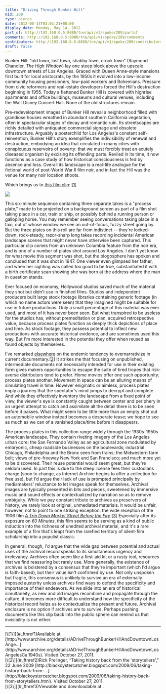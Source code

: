 ```yaml
---
title: "Driving Through Bunker Hill"
nid: 209
type: pieces
date: 2012-05-14T03:03:21+00:00
display_date: Monday, May 14, 2012
part_of: http://192.168.0.5:8080/tne/api/v1/spoke/209/partof
comments: http://192.168.0.5:8080/tne/api/v1/spoke/209/comments
contributors: http://192.168.0.5:8080/tne/api/v1/spoke/209/contributors
draft: false
---
```


 Bunker Hill: "old town, lost town, shabby town, crook town" (Raymond Chandler, *The High Window*) lay one steep block above the upscale downtown streets of Los Angeles. Graced with Queen Anne-style mansions first built for local aristocrats, by the 1950s it evolved into a low-income community housing pensioners, low-paid workers and Bohemians. Pressure from civic reformers and real-estate developers forced the Hill's destruction beginning in 1955. Today a flattened Bunker Hill is covered with highrise apartments and office buildings, museums and cultural venues, including the Walt Disney Concert Hall. None of the old structures remain.

 Pre-redevelopment images of Bunker Hill reveal a neighborhood filled with grandiose houses wreathed in abundant southern California vegetation, often in spectacular stages of decay and romantic ruin. Its streetscapes are richly detailed with antiquated commercial signage and obsolete infrastructure. Arguably a posterchild for Los Angeles's constant self-reinvention, Bunker Hill's story exemplifies the indivisibility of renewal and destruction, embodying an idea that circulated in many cities with conspicuous reservoirs of poverty: that we must forcibly treat an acutely diseased organism by excising its offending parts. Reviled in its time, it now functions as a case study of how historical consciousness is fed by absence and loss. Overall its landscape is a real-life analogue for the fictional world of post-World War II film noir, and in fact the Hill was the venue for many noir location shoots.

 Which brings us to [this film clip](http://www.archive.org/details/ADriveThroughBunkerHillAndDowntownLosAngelesCa.1940s): [\[1\]](http://mediacommons.futureofthebook.org/tne/node/14821/edit#_ftn1)

[![](/tne/sites/mediacommons.futureofthebook.org.tne/files/images/bunkerhill.preview.jpg)](http://www.archive.org/details/ADriveThroughBunkerHillAndDowntownLosAngelesCa.1940s)

 This six-minute sequence containing three separate takes is a "process plate," made to be projected on a background screen as part of a film shot taking place in a car, train or ship, or possibly behind a running person or galloping horse. You may remember seeing conversations taking place in a taxi, out of whose window we see an out-of-focus, fuzzy street going by. But the three plates on this roll are far from indistinct -- they're locked-down, rock-steady, razor-sharp long takes recording incidental American landscape scenes that might never have otherwise been captured. This particular clip comes from an unknown Columbia feature from the noir era, and is one of a number of plates shot around Los Angeles. I don't yet know for what movie this segment was shot, but the blogosphere has spoken and concluded that it was shot in 1947. One viewer even glimpsed her father, and when her sighting was called too good to be true, substantiated it with a birth certificate scan showing she was born at the address where the man in question stands.

 Ever focused on economy, Hollywood studios saved much of the material they shot but didn't use in finished films. Studios and independent producers built large stock footage libraries containing generic footage (in which no name actors were seen) that they imagined might be suitable for use in future productions. Only a small percentage of this material was ever used, and most of it has never been seen. But what transpired to be useless for the studios has, without premeditation or plan, acquired retrospective value, because process plates function as deeply thick depictions of place and time. As stock footage, they possess potential to inflect new productions with accurate historical evidence, and are sometimes used this way. But I'm more interested in the potential they offer when reused as found objects by themselves.

 I've remarked [elsewhere](http://blackoystercatcher.blogspot.com/2009/06/taking-history-back-from-storytellers.html) on the endemic tendency to overnarrativize in current documentary.[\[2\]](#_ftn2) It strikes me that focusing on unpublished, intermediate documents not necessarily intended for use in their existing form gives makers opportunities to escape the suite of tired tropes that risk-averse distributors tend to prefer. Home movies offer one such opportunity; process plates another. Movement in space can be an alluring means of simulating travel in time. However enigmatic or aimless, process plates imply a journey that the spectator's mind jumps to decrypt and complete. And while they effectively inventory the landscape from a fixed point of view, the viewer's eye is constantly caught between center and periphery in an urgent attempt to catch and assimilate all the detail there is to be seen before it passes. What might seem to be little more than an empty shot out an automobile window instead becomes a desperate tease; we hope to see as much as we can of a vanished place/time before it disappears.

 The process plates in this collection range widely through the 1930s-1950s American landscape. They contain riveting imagery of the Los Angeles urban core; the San Fernando Valley as an agricultural zone modulated by embryonic, cheap roadside businesses on the boulevards; industrial Chicago, Philadelphia and the Bronx seen from trains; the Midwestern farm belt; views of pre-freeway New York and San Francisco; and much more yet to be discovered. Their reuse potential would seem great, but they're seldom used. In part this is due to the steep license fees their custodians charge (soon to change, as Internet Archive begins to offer a collection for free use), but I'd argue their lack of use is prompted principally by mediamakers' reluctance to let images speak for themselves. Archival images are typically presented in bits and pieces, sweetened by immersive music and sound effects or contextualized by narration so as to remove ambiguity. While we pay constant tribute to archives as preservers of history, we rarely look at original, unmediated materials. It would be unfair, however, not to point to one striking exception: the wide reception of the 1906 film *[A Trip Down Market Street Before the Fire](http://www.archive.org/details/TripDownMarketStreetrBeforeTheFire)*.[\[3\]](#_ftn3) Especially after its exposure on *60 Minutes*, this film seems to be serving as a kind of public induction into the richness of unedited archival material, and it's a rare example of a film that's leapt from the rarefied territory of silent-film scholarship into a populist classic.

 In general, though, I'd argue that the wide gap between potential and actual uses of the archival record speaks to its simultaneous urgency and irrelevancy. Archives often seem like a first-aid kit or a rusty tool, resources that we find reassuring but rarely use. More generally, the existence of archives is bolstered by a consensus that they're important (which I'd argue is faith-based), but their value isn't confirmed by use. Not only unspoken but fragile, this consensus is unlikely to survive an era of externally imposed austerity unless archives find ways to defend the specificity and importance of their endeavors. As we slide into an era of historical simultaneity, as new and old images recombine and propagate through the culture, it becomes more difficult to understand how the specificity of the historical record helps us to contextualize the present and future. Archival enclosure is no option if archives are to survive. Perhaps pushing documents like this clip back into the public sphere can remind us that invisibility is not either.

<div>

---

<div id="ftn1">[\[1\]](#_ftnref1)Available at [http://www.archive.org/details/ADriveThroughBunkerHillAndDowntownLosAnge...](http://www.archive.org/details/ADriveThroughBunkerHillAndDowntownLosAngelesCa.1940s). Visited October 27, 2011.

</div><div id="ftn2">[\[2\]](#_ftnref2)Rick Prelinger, “Taking history back from the 'storytellers',” 22 June 2009 [http://blackoystercatcher.blogspot.com/2009/06/taking-history-back-from-...](http://blackoystercatcher.blogspot.com/2009/06/taking-history-back-from-storytellers.html). Visited October 27, 2011.

</div><div id="ftn3">[\[3\]](#_ftnref3)Viewable and downloadable at <http://www.archive.org/details/TripDownMarketStreetrBeforeTheFire>.

</div></div>
